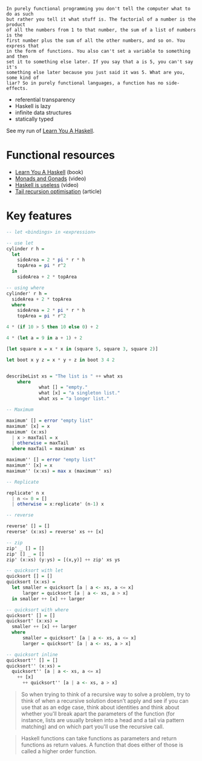 ```
In purely functional programming you don't tell the computer what to do as such
but rather you tell it what stuff is. The factorial of a number is the product
of all the numbers from 1 to that number, the sum of a list of numbers is the
first number plus the sum of all the other numbers, and so on. You express that
in the form of functions. You also can't set a variable to something and then
set it to something else later. If you say that a is 5, you can't say it's
something else later because you just said it was 5. What are you, some kind of
liar? So in purely functional languages, a function has no side-effects. 
```

- referential transparency
- Haskell is lazy
- infinite data structures
- statically typed

See my run of [Learn You A Haskell](learn-you-a-haskell).

# Functional resources
- [Learn You A Haskell](http://learnyouahaskell.com/chapters) (book)
- [Monads and Gonads](https://www.youtube.com/watch?v=b0EF0VTs9Dc) (video) 
- [Haskell is useless](https://www.youtube.com/watch?v=iSmkqocn0oQ) (video)
- [Tail recursion optimisation](https://www.quora.com/What-is-tail-recursion-Why-is-it-so-bad) (article)

# Key features
```haskell
-- let <bindings> in <expression>

-- use let
cylinder r h =
  let
    sideArea = 2 * pi * r * h
    topArea = pi * r^2
  in
    sideArea + 2 * topArea

-- using where
cylinder' r h =
  sideArea + 2 * topArea
  where
    sideArea = 2 * pi * r * h
    topArea = pi * r^2

4 * (if 10 > 5 then 10 else 0) + 2  

4 * (let a = 9 in a + 1) + 2  

[let square x = x * x in (square 5, square 3, square 2)]  

let boot x y z = x * y + z in boot 3 4 2 


describeList xs = "The list is " ++ what xs  
    where
			what [] = "empty."  
			what [x] = "a singleton list."  
			what xs = "a longer list." 

-- Maximum

maximum' [] = error "empty list"
maximum' [x] = x
maximum' (x:xs)
  | x > maxTail = x
  | otherwise = maxTail
  where maxTail = maximum' xs

maximum'' [] = error "empty list"
maximum'' [x] = x
maximum'' (x:xs) = max x (maximum'' xs)

-- Replicate

replicate' n x
  | n <= 0 = []
  | otherwise = x:replicate' (n-1) x

-- reverse

reverse' [] = []
reverse' (x:xs) = reverse' xs ++ [x]

-- zip
zip' _ [] = []
zip' [] _ = []
zip' (x:xs) (y:ys) = [(x,y)] ++ zip' xs ys

-- quicksort with let
quicksort [] = []
quicksort (x:xs) =
  let smaller = quicksort [a | a <- xs, a <= x]
      larger = quicksort [a | a <- xs, a > x]
  in smaller ++ [x] ++ larger

-- quicksort with where
quicksort' [] = []
quicksort' (x:xs) =
  smaller ++ [x] ++ larger
  where
      smaller = quicksort' [a | a <- xs, a <= x]
      larger = quicksort' [a | a <- xs, a > x]

-- quicksort inline
quicksort'' [] = []
quicksort'' (x:xs) =
  quicksort'' [a | a <- xs, a <= x]
    ++ [x]
      ++ quicksort'' [a | a <- xs, a > x]
```

> So when trying to think of a recursive way to solve a problem, try to think of
> when a recursive solution doesn't apply and see if you can use that as an edge
> case, think about identities and think about whether you'll break apart the
> parameters of the function (for instance, lists are usually broken into a head
> and a tail via pattern matching) and on which part you'll use the recursive
> call.

> Haskell functions can take functions as parameters and return functions as
> return values. A function that does either of those is called a higher order
> function.
